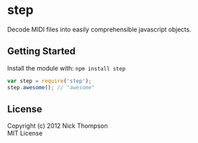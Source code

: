 # step

Decode MIDI files into easily comprehensible javascript objects.

## Getting Started
Install the module with: `npm install step`

```javascript
var step = require('step');
step.awesome(); // "awesome"
```

## License
Copyright (c) 2012 Nick Thompson  
MIT License
